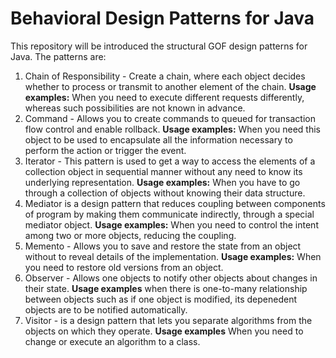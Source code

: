 # Behavioral Design Patterns for Java

This repository will be introduced the structural GOF design patterns for Java. The patterns are:

1. Chain of Responsibility - Create a chain, where each object decides whether to process or transmit to another element of the chain.  **Usage examples:** When you need to execute different requests differently, whereas such possibilities are not known in advance.
2. Command - Allows you to create commands to queued for transaction flow control and enable rollback. **Usage examples:** When you need this object to be used to encapsulate all the information necessary to perform the action or trigger the event.
3. Iterator - This pattern is used to get a way to access the elements of a collection object in sequential manner without any need to know its underlying representation. **Usage examples:** When you have to go through a collection of objects without knowing their data structure.
4. Mediator is a design pattern that reduces coupling between components of program by making them communicate indirectly, through a special mediator object. **Usage examples:** When you need to control the intent among two or more objects, reducing the coupling.
5. Memento - Allows you to save and restore the state from an object without to reveal details of the implementation. **Usage examples:** When you need to restore old versions from an object.
6. Observer - Allows one objects to notify other objects about changes in their state. **Usage examples** when there is one-to-many relationship between objects such as if one object is modified, its depenedent objects are to be notified automatically.
7. Visitor - is a design pattern that lets you separate algorithms from the objects on which they operate. **Usage examples** When you need to change or execute an algorithm to a class.